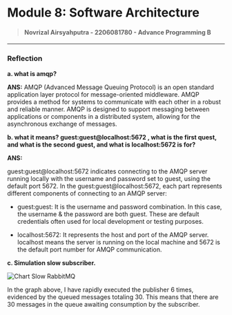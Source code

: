 # Module 8: Software Architecture

> #### Novrizal Airsyahputra - 2206081780 - Advance Programming B

---

### Reflection

**a. what is amqp?**

**ANS:**
AMQP (Advanced Message Queuing Protocol) is an open standard application layer protocol for message-oriented middleware.
AMQP provides a method for systems to communicate with each other in a robust and reliable manner. 
AMQP is designed to support messaging between applications or components in a distributed system, 
allowing for the asynchronous exchange of messages.


**b. what it means? guest:guest@localhost:5672 , what is the first quest, and what is
the second guest, and what is localhost:5672 is for?**

**ANS:**

guest:guest@localhost:5672 indicates connecting to the AMQP server running locally with the username and password set to guest, using the default port 5672.
In the guest:guest@localhost:5672, each part represents different components of connecting to an AMQP server:

- guest:guest: It is the username and password combination. In this case, the username & the password are both guest. 
These are default credentials often used for local development or testing purposes.

- localhost:5672: It represents the host and port of the AMQP server. localhost means the server is running on the local machine
and 5672 is the default port number for AMQP communication.

**c. Simulation slow subscriber.**

![Chart Slow RabbitMQ](https://cdn.discordapp.com/attachments/1111642397248598067/1231982620850524322/image.png?ex=6638f039&is=66267b39&hm=6a8f131ab69691b6035307050c48c7569ec132b23bd1b94c072d58f3faa71e67&)

In the graph above, I have rapidly executed the publisher 6 times, evidenced by the queued messages totaling 30. 
This means that there are 30 messages in the queue awaiting consumption by the subscriber.